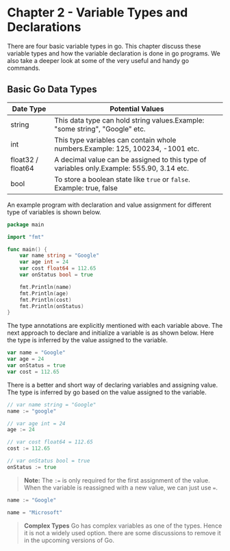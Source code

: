 # Chapter 2 - Variable Types and Declarations

There are four basic variable types in go. This chapter discuss these variable types and how the variable declaration is done in go programs.
We also take a deeper look at some of the very useful and handy go commands.

## Basic Go Data Types

| Date Type         | Potential Values                                                                          |
| ----------------- | ----------------------------------------------------------------------------------------- |
| string            | This data type can hold string values.Example: "some string", "Google" etc.               |
| int               | This type variables can contain whole numbers.Example: 125, 100234, -1001 etc.            |
| float32 / float64 | A decimal value can be assigned to this type of variables only.Example: 555.90, 3.14 etc. |
| bool              | To store a boolean state like `true` or `false`. Example: true, false                     |

An example program with declaration and value assignment for different type of variables is shown below.

```go
package main

import "fmt"

func main() {
	var name string = "Google"
	var age int = 24
	var cost float64 = 112.65
	var onStatus bool = true

	fmt.Println(name)
	fmt.Println(age)
	fmt.Println(cost)
	fmt.Println(onStatus)
}
```

The type annotations are explicitly mentioned with each variable above. The next approach to declare and initialize a variable is as shown below. Here the type is inferred by the value assigned to the variable.

```go
var name = "Google"
var age = 24
var onStatus = true
var cost = 112.65
```

There is a better and short way of declaring variables and assigning value. The type is inferred by go based on the value assigned to the variable.

```go
// var name string = "Google"
name := "google"

// var age int = 24
age := 24

// var cost float64 = 112.65
cost := 112.65

// var onStatus bool = true
onStatus := true
```

> **Note:**
> The `:=` is only required for the first assignment of the value. When the variable is reassigned with a new value, we can just use `=`.

```go
name := "Google"

name = "Microsoft"
```

> **Complex Types**
> Go has complex variables as one of the types. Hence it is not a widely used option. there are some discussions to remove it in the upcoming versions of Go.
